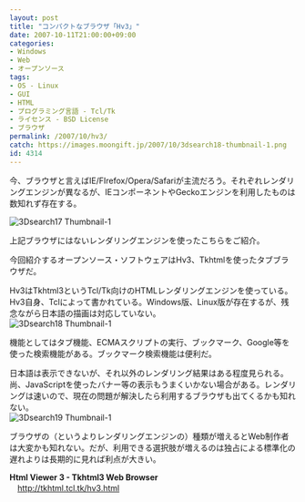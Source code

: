 ```yaml
---
layout: post
title: "コンパクトなブラウザ「Hv3」"
date: 2007-10-11T21:00:00+09:00
categories:
- Windows
- Web
- オープンソース
tags: 
- OS - Linux
- GUI
- HTML
- プログラミング言語 - Tcl/Tk
- ライセンス - BSD License
- ブラウザ
permalink: /2007/10/hv3/
catch: https://images.moongift.jp/2007/10/3dsearch18-thumbnail-1.png
id: 4314
---
```

今、ブラウザと言えばIE/FIrefox/Opera/Safariが主流だろう。それぞれレンダリングエンジンが異なるが、IEコンポーネントやGeckoエンジンを利用したものは数知れず存在する。   
  
 ![3Dsearch17 Thumbnail-1](https://images.moongift.jp/2007/10/3dsearch17-thumbnail-1.png)  
  
上記ブラウザにはないレンダリングエンジンを使ったこちらをご紹介。   
  
今回紹介するオープンソース・ソフトウェアはHv3、Tkhtmlを使ったタブブラウザだ。   
<!--more-->  
Hv3はTkhtml3というTcl/Tk向けのHTMLレンダリングエンジンを使っている。Hv3自身、Tclによって書かれている。Windows版、Linux版が存在するが、残念ながら日本語の描画は対応していない。   
 ![3Dsearch18 Thumbnail-1](https://images.moongift.jp/2007/10/3dsearch18-thumbnail-1.png)  
  
機能としてはタブ機能、ECMAスクリプトの実行、ブックマーク、Google等を使った検索機能がある。ブックマーク検索機能は便利だ。   
  
日本語は表示できないが、それ以外のレンダリング結果はある程度見られる。尚、JavaScriptを使ったバナー等の表示もうまくいかない場合がある。レンダリングは速いので、現在の問題が解決したら利用するブラウザも出てくるかも知れない。   
 ![3Dsearch19 Thumbnail-1](https://images.moongift.jp/2007/10/3dsearch19-thumbnail-1.png)  
  
ブラウザの（というよりレンダリングエンジンの）種類が増えるとWeb制作者は大変かも知れない。だが、利用できる選択肢が増えるのは独占による標準化の遅れよりは長期的に見れば利点が大きい。   
  
**Html Viewer 3 - Tkhtml3 Web Browser**   
　[http://tkhtml.tcl.tk/hv3.html   
](http://tkhtml.tcl.tk/hv3.html)

